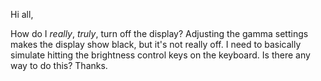 Hi all,

How do I *really*, *truly*, turn off the display? Adjusting the gamma settings makes the display show black, but it's not really off. I need to basically simulate hitting the brightness control keys on the keyboard. Is there any way to do this?
Thanks.
